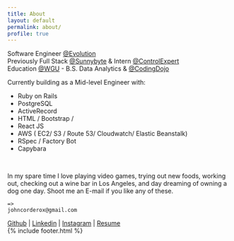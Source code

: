 ```yaml
---
title: About
layout: default
permalink: about/
profile: true
---
```


Software Engineer [@Evolution](http://www.myevolutiontravel.com/) <br>
Previously Full Stack [@Sunnybyte](https://sunnybyte.com/) & Intern [@ControlExpert](https://www.controlexpert.com/uk-en/) <br>
Education [@WGU](https://www.wgu.edu) - B.S. Data Analytics & [@CodingDojo](https://www.codingdojo.com/)<br>


Currently building as a Mid-level Engineer with:<br>
* Ruby on Rails
* PostgreSQL
* ActiveRecord
* HTML / Bootstrap /
* React JS
* AWS ( EC2/ S3 / Route 53/ Cloudwatch/ Elastic Beanstalk)
* RSpec / Factory Bot
* Capybara

<br>

In my spare time I love playing video games, trying out new foods, working out, checking out a wine bar in Los Angeles, and day dreaming of owning a dog one day. Shoot me an E-mail if you like any of these.
```
=>
johncorderox@gmail.com
```

[Github](https://github.com/johncorderox) | [Linkedin](https://www.linkedin.com/in/johncorderox/) | [Instagram](https://www.instagram.com/johncorderox/) | [Resume](https://drive.google.com/file/d/1Yb8Y9qCfLiMjd79z_b_nWII83lj3KIRS/view?usp=sharing)<br>
{% include footer.html %}
